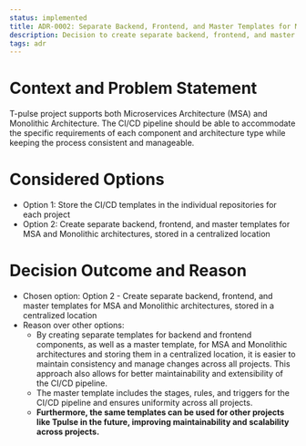 ```yaml
---
status: implemented
title: ADR-0002: Separate Backend, Frontend, and Master Templates for MSA and Monolithic Architectures
description: Decision to create separate backend, frontend, and master templates for MSA and Monolithic architectures, instead of keeping the files in the individual repositories
tags: adr
---
```


# Context and Problem Statement

T-pulse project supports both Microservices Architecture (MSA) and Monolithic Architecture. The CI/CD pipeline should be able to accommodate the specific requirements of each component and architecture type while keeping the process consistent and manageable.

# Considered Options

* Option 1: Store the CI/CD templates in the individual repositories for each project
* Option 2: Create separate backend, frontend, and master templates for MSA and Monolithic architectures, stored in a centralized location

# Decision Outcome and Reason

* Chosen option: Option 2 - Create separate backend, frontend, and master templates for MSA and Monolithic architectures, stored in a centralized location
* Reason over other options: 
    - By creating separate templates for backend and frontend components, as well as a master template, for MSA and Monolithic architectures and storing them in a centralized location, it is easier to maintain consistency and manage changes across all projects. This approach also allows for better maintainability and extensibility of the CI/CD pipeline. 
    - The master template includes the stages, rules, and triggers for the CI/CD pipeline and ensures uniformity across all projects. 
    - **Furthermore, the same templates can be used for other projects like Tpulse in the future, improving maintainability and scalability across projects.**
